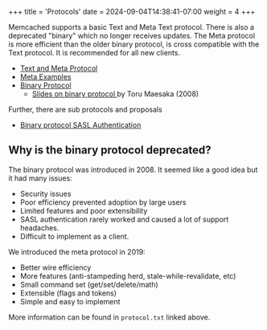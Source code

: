 +++
title = 'Protocols'
date = 2024-09-04T14:38:41-07:00
weight = 4
+++

Memcached supports a basic Text and Meta Text protocol. There is also a
deprecated "binary" which no longer receives updates.
The Meta protocol is more efficient than the older binary protocol, is cross
compatible with the Text protocol. It is recommended for all new clients.

 * [Text and Meta Protocol](http://github.com/memcached/memcached/blob/master/doc/protocol.txt)
 * [Meta Examples](/protocols/meta/)
 * [Binary Protocol](/protocols/binary/)
   * [Slides on binary protocol ](http://www.slideshare.net/tmaesaka/memcached-binary-protocol-in-a-nutshell-presentation/) by Toru Maesaka (2008)

Further, there are sub protocols and proposals

 * [Binary protocol SASL Authentication](/protocols/binarysasl/)

## Why is the binary protocol deprecated?

The binary protocol was introduced in 2008. It seemed like a good idea but it
had many issues:

- Security issues
- Poor efficiency prevented adoption by large users
- Limited features and poor extensibility
- SASL authentication rarely worked and caused a lot of support headaches.
- Difficult to implement as a client.

We introduced the meta protocol in 2019:

- Better wire efficiency
- More features (anti-stampeding herd, stale-while-revalidate, etc)
- Small command set (get/set/delete/math)
- Extensible (flags and tokens)
- Simple and easy to implement

More information can be found in `protocol.txt` linked above.
